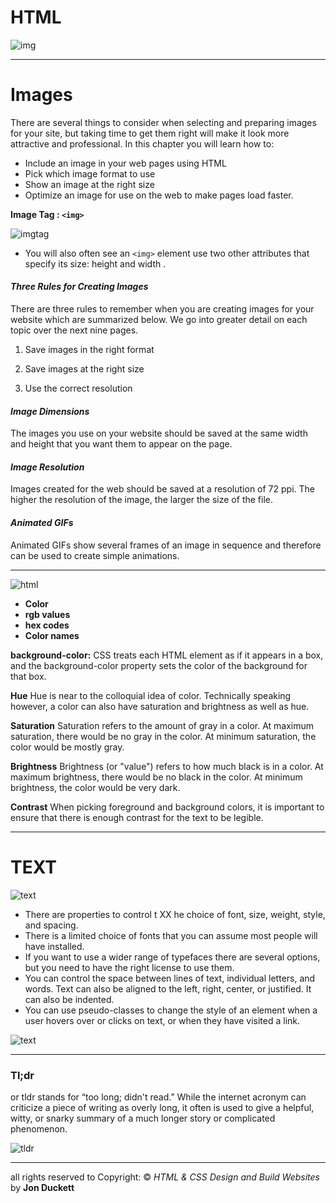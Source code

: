 # HTML

![img](https://d2h0cx97tjks2p.cloudfront.net/blogs/wp-content/uploads/sites/2/2020/07/html-images-df.jpg)

--------------------------------

# Images

There are several things to consider when selecting and
preparing images for your site, but taking time to get them
right will make it look more attractive and professional.
In this chapter you will learn how to:

- Include an image in your web pages using HTML
- Pick which image format to use
- Show an image at the right size
- Optimize an image for use on the web to make pages
load faster.

**Image Tag : `<img>`**

![imgtag](https://cdo-curriculum.s3.amazonaws.com/media/uploads/img_tag.png)

- You will also often see an `<img>`
element use two other attributes
that specify its size:
height and width .


#### *Three Rules for Creating Images*

There are three rules to remember when you
are creating images for your website which are
summarized below. We go into greater detail
on each topic over the next nine pages.

1. Save images in
the right format

2. Save images at
the right size

3. Use the correct
resolution


#### *Image Dimensions*

The images you use on your website should be
saved at the same width and height that you
want them to appear on the page.

#### *Image Resolution*

Images created for the web should be saved at
a resolution of 72 ppi. The higher the resolution
of the image, the larger the size of the file.

#### *Animated GIFs*

Animated GIFs show several frames of an
image in sequence and therefore can be used to
create simple animations.

--------------------------

![html](https://cdn.educba.com/academy/wp-content/uploads/2019/12/HTML-Colors-.png)

- **Color**
- **rgb values**
- **hex codes**
- **Color names**

**background-color:**
CSS treats each HTML element
as if it appears in a box, and the
background-color property
sets the color of the background
for that box.

**Hue**
Hue is near to the colloquial idea
of color. Technically speaking
however, a color can also have
saturation and brightness as
well as hue.

**Saturation**
Saturation refers to the amount
of gray in a color. At maximum
saturation, there would be no
gray in the color. At minimum
saturation, the color would be
mostly gray.

**Brightness**
Brightness (or "value") refers
to how much black is in a color.
At maximum brightness, there
would be no black in the color.
At minimum brightness, the
color would be very dark.

**Contrast**
When picking foreground and background
colors, it is important to ensure that there is
enough contrast for the text to be legible.

-------------------------------------


# TEXT

![text](https://www.w3schools.com/css/serif.gif)

- There are properties to control t XX he choice of font, size,
weight, style, and spacing.
- There is a limited choice of fonts that you can assume
most people will have installed.
- If you want to use a wider range of typefaces there are
several options, but you need to have the right license
to use them.
- You can control the space between lines of text,
individual letters, and words. Text can also be aligned
to the left, right, center, or justified. It can also be
indented.
- You can use pseudo-classes to change the style of an
element when a user hovers over or clicks on text, or
when they have visited a link.

![text](https://encrypted-tbn0.gstatic.com/images?q=tbn:ANd9GcTobNukxrJw2SzibVHd8JU3k2BwJAT4baQv4w&usqp=CAU)


--------------------------------------

### **Tl;dr**

 or tldr stands for “too long; didn't read.” While the internet acronym can criticize a piece of writing as overly long, it often is used to give a helpful, witty, or snarky summary of a much longer story or complicated phenomenon.
 
![tldr](https://lh3.googleusercontent.com/proxy/BDPw1mBfg76BNhcQRll7qdYiRvaQxy4L5k2mc37ooHR8YwauzU85tqpSur3miATRQaPBk3VARFKQS7fFg2UeEWVkH4OOXLKHltz5uhQ1ALkng0-bBpu9pBqlOEBKdMak3THttcVqtpik_Ro)


*******************************

all rights reserved to Copyright: © *HTML & CSS Design and Build Websites* by **Jon Duckett**

